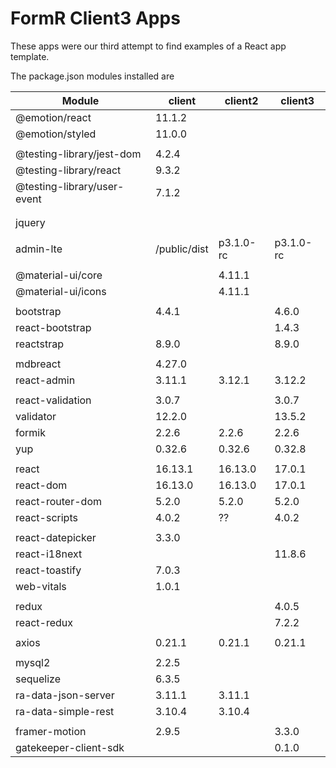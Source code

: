 # FormR Client3 Apps

  These apps were our third attempt to find examples of a React app template.

  The package.json modules installed are

| Module                           |client      |client2     |client3  |
|----------------------------------|------------|------------|---------|
|@emotion/react                    |11.1.2      |            |         |
|@emotion/styled                   |11.0.0      |            |         |
|                                  |            |            |         |
|@testing-library/jest-dom         |4.2.4       |            |         |
|@testing-library/react            |9.3.2       |            |         |
|@testing-library/user-event       |7.1.2       |            |         |
|                                  |            |            |         |
|                                  |            |            |         |
|jquery                            |            |            |         |
|                                  |            |            |         |
|admin-lte                         |/public/dist|p3.1.0-rc   |p3.1.0-rc|
|                                  |            |            |         |
|@material-ui/core                 |            |4.11.1      |         |
|@material-ui/icons                |            |4.11.1      |         |
|                                  |            |            |         |
|bootstrap                         |4.4.1       |            |4.6.0    |
|react-bootstrap                   |            |            |1.4.3    |
|reactstrap                        |8.9.0       |            |8.9.0    |
|                                  |            |            |         |
|mdbreact                          |4.27.0      |            |         |
|react-admin                       |3.11.1      |3.12.1      |3.12.2   |
|                                  |            |            |         |
|react-validation                  |3.0.7       |            |3.0.7    |
|validator                         |12.2.0      |            |13.5.2   |
|formik                            |2.2.6       |2.2.6       |2.2.6    |
|yup                               |0.32.6      |0.32.6      |0.32.8   |
|                                  |            |            |         |
|react                             |16.13.1     |16.13.0     |17.0.1   |
|react-dom                         |16.13.0     |16.13.0     |17.0.1   |
|react-router-dom                  |5.2.0       |5.2.0       |5.2.0    |
|react-scripts                     |4.0.2       |??          |4.0.2    |
|                                  |            |            |         |
|react-datepicker                  |3.3.0       |            |         |
|react-i18next                     |            |            |11.8.6   |
|react-toastify                    |7.0.3       |            |         |
|web-vitals                        |1.0.1       |            |         |
|                                  |            |            |         |
|redux                             |            |            |4.0.5    |
|react-redux                       |            |            |7.2.2    |
|                                  |            |            |         |
|axios                             |0.21.1      |0.21.1      |0.21.1   |
|                                  |            |            |         |
|mysql2                            |2.2.5       |            |         |
|sequelize                         |6.3.5       |            |         |
|ra-data-json-server               |3.11.1      |3.11.1      |         |
|ra-data-simple-rest               |3.10.4      |3.10.4      |         |
|                                  |            |            |         |
|framer-motion                     |2.9.5       |            |3.3.0    |
|gatekeeper-client-sdk             |            |            |0.1.0    |
